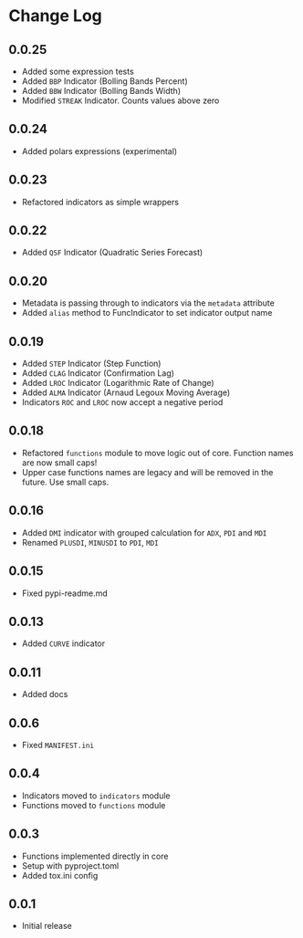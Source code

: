 # Change Log

## 0.0.25
- Added some expression tests
- Added `BBP` Indicator (Bolling Bands Percent)
- Added `BBW` Indicator (Bolling Bands Width)
- Modified `STREAK` Indicator. Counts values above zero

## 0.0.24
- Added polars expressions (experimental)

## 0.0.23
- Refactored indicators as simple wrappers

## 0.0.22
- Added `QSF` Indicator (Quadratic Series Forecast)  

## 0.0.20
- Metadata is passing through to indicators via the `metadata` attribute
- Added `alias` method to FuncIndicator to set indicator output name

## 0.0.19
- Added `STEP` Indicator (Step Function)
- Added `CLAG` Indicator (Confirmation Lag)
- Added `LROC` Indicator (Logarithmic Rate of Change)
- Added `ALMA` Indicator (Arnaud Legoux Moving Average)
- Indicators `ROC` and `LROC` now accept a negative period

## 0.0.18
- Refactored `functions` module to move logic out of core. Function names are now small caps!
- Upper case functions names are legacy and will be removed in the future. Use small caps.

## 0.0.16
- Added `DMI` indicator with grouped calculation for `ADX`, `PDI` and `MDI`
- Renamed `PLUSDI`, `MINUSDI` to `PDI`, `MDI` 

## 0.0.15
- Fixed pypi-readme.md

## 0.0.13
- Added `CURVE` indicator

## 0.0.11
- Added docs

## 0.0.6
- Fixed `MANIFEST.ini`

## 0.0.4
- Indicators moved to `indicators` module
- Functions moved to `functions` module

## 0.0.3
- Functions implemented directly in core
- Setup with pyproject.toml
- Added tox.ini config

## 0.0.1
- Initial release
